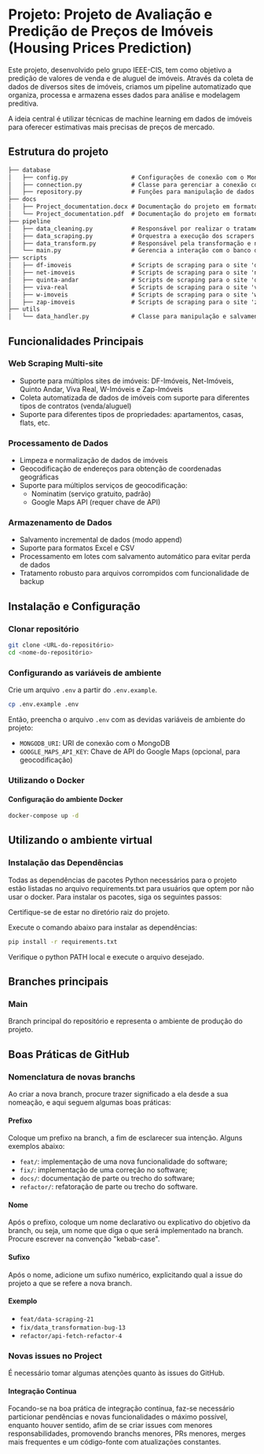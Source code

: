 # Projeto: Projeto de Avaliação e Predição de Preços de Imóveis (Housing Prices Prediction)

Este projeto, desenvolvido pelo grupo IEEE-CIS, tem como objetivo a predição de valores de venda e de aluguel de imóveis. Através da coleta de dados de diversos sites de imóveis, criamos um pipeline automatizado que organiza, processa e armazena esses dados para análise e modelagem preditiva.

A ideia central é utilizar técnicas de machine learning em dados de imóveis para oferecer estimativas mais precisas de preços de mercado.

## Estrutura do projeto

```markdown
├── database
│   ├── config.py                  # Configurações de conexão com o MongoDB
│   ├── connection.py              # Classe para gerenciar a conexão com o MongoDB
│   ├── repository.py              # Funções para manipulação de dados de imóveis (CRUD)
├── docs
│   ├── Project_documentation.docx # Documentação do projeto em formato Word
│   └── Project_documentation.pdf  # Documentação do projeto em formato PDF
├── pipeline
│   ├── data_cleaning.py           # Responsável por realizar o tratamento dos dados coletados
│   ├── data_scraping.py           # Orquestra a execução dos scrapers
│   ├── data_transform.py          # Responsável pela transformação e normalização dos dados
│   └── main.py                    # Gerencia a interação com o banco de dados
├── scripts
│   ├── df-imoveis                 # Scripts de scraping para o site 'df-imoveis'
│   ├── net-imoveis                # Scripts de scraping para o site 'net-imoveis'
│   ├── quinta-andar               # Scripts de scraping para o site 'quinta-andar'
│   ├── viva-real                  # Scripts de scraping para o site 'viva-real'
│   ├── w-imoveis                  # Scripts de scraping para o site 'w-imoveis'
│   ├── zap-imoveis                # Scripts de scraping para o site 'zap-imoveis'
├── utils
│   └── data_handler.py            # Classe para manipulação e salvamento de dados
```

## Funcionalidades Principais

### Web Scraping Multi-site

- Suporte para múltiplos sites de imóveis: DF-Imóveis, Net-Imóveis, Quinto Andar, Viva Real, W-Imóveis e Zap-Imóveis
- Coleta automatizada de dados de imóveis com suporte para diferentes tipos de contratos (venda/aluguel)
- Suporte para diferentes tipos de propriedades: apartamentos, casas, flats, etc.

### Processamento de Dados

- Limpeza e normalização de dados de imóveis
- Geocodificação de endereços para obtenção de coordenadas geográficas
- Suporte para múltiplos serviços de geocodificação:
  - Nominatim (serviço gratuito, padrão)
  - Google Maps API (requer chave de API)

### Armazenamento de Dados

- Salvamento incremental de dados (modo append)
- Suporte para formatos Excel e CSV
- Processamento em lotes com salvamento automático para evitar perda de dados
- Tratamento robusto para arquivos corrompidos com funcionalidade de backup

## Instalação e Configuração

### Clonar repositório

```bash
git clone <URL-do-repositório>
cd <nome-do-repositório>
```

### Configurando as variáveis de ambiente

Crie um arquivo `.env` a partir do `.env.example`.

```bash
cp .env.example .env
```

Então, preencha o arquivo `.env` com as devidas variáveis de ambiente do projeto:

- `MONGODB_URI`: URI de conexão com o MongoDB
- `GOOGLE_MAPS_API_KEY`: Chave de API do Google Maps (opcional, para geocodificação)

### Utilizando o Docker

#### Configuração do ambiente Docker

```bash
docker-compose up -d
```

## Utilizando o ambiente virtual

### Instalação das Dependências

Todas as dependências de pacotes Python necessários para o projeto estão listadas no arquivo requirements.txt para usuários que optem por não usar o docker. Para instalar os pacotes, siga os seguintes passos:

Certifique-se de estar no diretório raiz do projeto.

Execute o comando abaixo para instalar as dependências:

```bash
pip install -r requirements.txt
```

Verifique o python PATH local e execute o arquivo desejado.

## Branches principais

### Main

Branch principal do repositório e representa o ambiente de produção do projeto.

## Boas Práticas de GitHub

### Nomenclatura de novas branchs

Ao criar a nova branch, procure trazer significado a ela desde a sua nomeação, e aqui seguem algumas boas práticas:

#### Prefixo

Coloque um prefixo na branch, a fim de esclarecer sua intenção. Alguns exemplos abaixo:

- `feat/`: implementação de uma nova funcionalidade do software;
- `fix/`: implementação de uma correção no software;
- `docs/`: documentação de parte ou trecho do software;
- `refactor/`: refatoração de parte ou trecho do software.

#### Nome

Após o prefixo, coloque um nome declarativo ou explicativo do objetivo da branch, ou seja, um nome que diga
o que será implementado na branch. Procure escrever na convenção "kebab-case".

#### Sufixo

Após o nome, adicione um sufixo numérico, explicitando qual a issue do projeto a que se refere a nova branch.

#### Exemplo

- `feat/data-scraping-21`
- `fix/data_transformation-bug-13`
- `refactor/api-fetch-refactor-4`

### Novas issues no Project

É necessário tomar algumas atenções quanto às issues do GitHub.

#### Integração Contínua

Focando-se na boa prática de integração contínua, faz-se necessário particionar pendências e novas funcionalidades
o máximo possível, enquanto houver sentido, afim de se criar issues com menores responsabilidades, promovendo
branchs menores, PRs menores, merges mais frequentes e um código-fonte com atualizações constantes.
